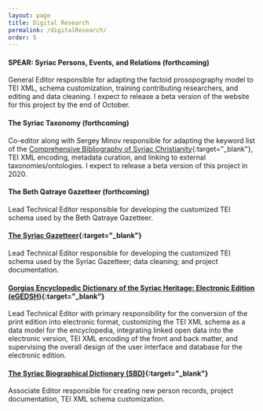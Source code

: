 ```yaml
---
layout: page
title: Digital Research
permalink: /digitalResearch/
order: 5
---
```


#### SPEAR: Syriac Persons, Events, and Relations (forthcoming)  
General Editor responsible for adapting the factoid prosopography model to TEI XML, schema customization, training 
contributing researchers, and editing and data cleaning. I expect to release a beta version of the website for 
this project by the end of October.


#### The Syriac Taxonomy (forthcoming)  
Co-editor along with Sergey Minov responsible for adapting the keyword list of 
the [Comprehensive Bibliography of Syriac Christianity](http://www.csc.org.il/db/browse.aspx?db=SB&sT=keywords){:target="_blank"}, 
TEI XML encoding, metadata curation, and linking to external taxonomies/ontologies. I expect to release a beta 
version of this project in 2020. 


#### The Beth Qatraye Gazetteer (forthcoming)
Lead Technical Editor responsible for developing the customized TEI schema used by the Beth Qatraye Gazetteer.


#### [The Syriac Gazetteer](http://syriaca.org/geo){:target="_blank"}
Lead Technical Editor responsible for developing the customized TEI schema used by the Syriac Gazetteer; data cleaning; and 
project documentation.


#### [Gorgias Encyclopedic Dictionary of the Syriac Heritage: Electronic Edition (eGEDSH)](https://gedsh.bethmardutho.org/){:target="_blank"}  
Lead Technical Editor with primary responsibility for the conversion of the print edition into electronic format, 
customizing the TEI XML schema as a data model for the encyclopedia, integrating linked open data into the electronic version, 
TEI XML encoding of the front and back matter, and supervising the overall design of the user interface and database for the electronic edition.  
  

#### [The Syriac Biographical Dictionary (SBD)](http://syriaca.org/persons){:target="_blank"}  
Associate Editor responsible for creating new person records, project documentation, TEI XML schema customization.  
  
  

[jekyll-organization]: https://github.com/jekyll

